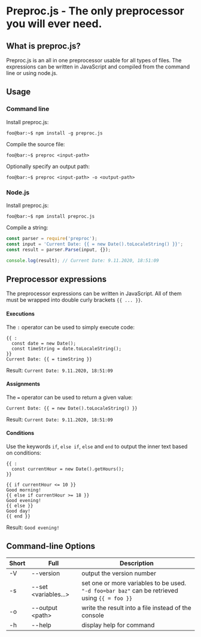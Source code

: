 # Preproc.js - The only preprocessor you will ever need.

## What is preproc.js?
Preproc.js is an all in one preprocessor usable for all types of files. The expressions can be written in JavaScript and compiled from the command line or using node.js. 

## Usage
### Command line
Install preproc.js:
``` console
foo@bar:~$ npm install -g preproc.js
```

Compile the source file:
``` console
foo@bar:~$ preproc <input-path>
```
Optionally specify an output path:
``` console
foo@bar:~$ preproc <input-path> -o <output-path>
```

### Node.js
Install preproc.js:
``` console
foo@bar:~$ npm install preproc.js
```

Compile a string:
``` javascript
const parser = require('preproc');
const input = 'Current Date: {{ = new Date().toLocaleString() }}';
const result = parser.Parse(input, {});

console.log(result); // Current Date: 9.11.2020, 18:51:09
```

## Preprocessor expressions
The preprocessor expressions can be written in JavaScript. All of them must be wrapped into double curly brackets `{{ ... }}`.

#### Executions
The `:` operator can be used to simply execute code:
```
{{ :
  const date = new Date();
  const timeString = date.toLocaleString();
}}
Current Date: {{ = timeString }}
```
Result:
`Current Date: 9.11.2020, 18:51:09`

#### Assignments
The `=` operator can be used to return a given value:
```
Current Date: {{ = new Date().toLocaleString() }}
```
Result:
`Current Date: 9.11.2020, 18:51:09`

#### Conditions
Use the keywords `if`, `else if`, `else` and `end` to output the inner text based on conditions:
```
{{ :
  const currentHour = new Date().getHours();
}}

{{ if currentHour <= 10 }}
Good morning!
{{ else if currentHour >= 18 }}
Good evening!
{{ else }}
Good day!
{{ end }}
```
Result:
`Good evening!`

## Command-line Options
| Short | Full                   | Description                                                                                    |
|-------|------------------------|------------------------------------------------------------------------------------------------|
| -V    | --version              | output the version number                                                                      |
| -s    | --set \<variables...\> | set one or more variables to be used. `"-d foo=bar baz"` can be retrieved using `{{ = foo }}`  |
| -o    | --output \<path\>      | write the result into a file instead of the console                                            |
| -h    | --help                 | display help for command                                                                       |
